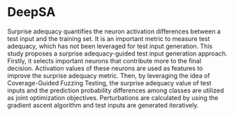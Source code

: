 # DeepSA
Surprise adequacy quantifies the neuron activation differences between a test input and the training set. It is an important metric to measure test adequacy, which has not been leveraged for test input generation. This study proposes a surprise adequacy-guided test input generation approach. Firstly, it selects important neurons that contribute more to the final decision. Activation values of these neurons are used as features to improve the surprise adequacy metric. Then, by leveraging the idea of Coverage-Guided Fuzzing Testing, the surprise adequacy value of test inputs and the prediction probability differences among classes are utilized as joint optimization objectives. Perturbations are calculated by using the gradient ascent algorithm and test inputs are generated iteratively. 



